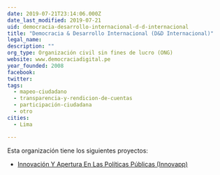 ```yaml
---
date: 2019-07-21T23:14:06.000Z
date_last_modified: 2019-07-21
uid: democracia-desarrollo-internacional-d-d-internacional
title: "Democracia & Desarrollo Internacional (D&D Internacional)"
legal_name: 
description: ""
org_type: Organización civil sin fines de lucro (ONG)
website: www.democraciadigital.pe
year_founded: 2008
facebook: 
twitter: 
tags:
  - mapeo-ciudadano
  - transparencia-y-rendicion-de-cuentas
  - participación-ciudadana
  - otro
cities: 
  - Lima

---
```


Esta organización tiene los siguientes proyectos:

- [Innovación Y Apertura En Las Políticas Públicas (Innovapp)](/i/innovacion-y-apertura-en-las-politicas-publicas-innovapp.html)
